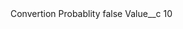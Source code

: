 <?xml version="1.0" encoding="UTF-8"?>
<CustomMetadata xmlns="http://soap.sforce.com/2006/04/metadata" xmlns:xsi="http://www.w3.org/2001/XMLSchema-instance" xmlns:xsd="http://www.w3.org/2001/XMLSchema">
    <label>Convertion Probablity</label>
    <protected>false</protected>
    <values>
        <field>Value__c</field>
        <value xsi:type="xsd:string">10</value>
    </values>
</CustomMetadata>
